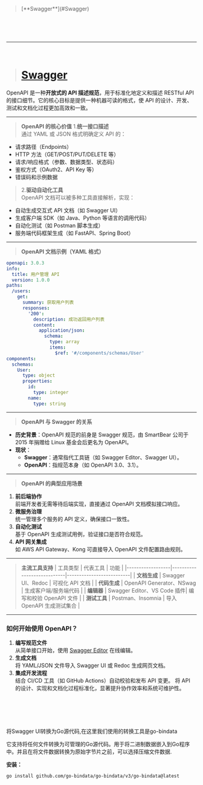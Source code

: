 > </h1>
> [**Swagger‌**](#Swagger)




<br/><br/><br/>

***
<br/>

># <h1 id="Swagger">[Swagger](https://huangwenchao.gitbooks.io/swagger/content/)</h1>


OpenAPI 是一种**开放式的 API 描述规范**，用于标准化地定义和描述 RESTful API 的接口细节。它的核心目标是提供一种机器可读的格式，使 API 的设计、开发、测试和文档化过程更加高效和一致。

---

> **OpenAPI 的核心价值**
1.**统一接口描述**  
   通过 YAML 或 JSON 格式明确定义 API 的：
   - 请求路径（Endpoints）
   - HTTP 方法（GET/POST/PUT/DELETE 等）
   - 请求/响应格式（参数、数据类型、状态码）
   - 鉴权方式（OAuth2、API Key 等）
   - 错误码和示例数据

> 2.**驱动自动化工具**  
   OpenAPI 文档可以被多种工具直接解析，实现：
   - 自动生成交互式 API 文档（如 Swagger UI）
   - 生成客户端 SDK（如 Java、Python 等语言的调用代码）
   - 自动化测试（如 Postman 脚本生成）
   - 服务端代码框架生成（如 FastAPI、Spring Boot）

---

> **OpenAPI 文档示例（YAML 格式）**

```yaml
openapi: 3.0.3
info:
  title: 用户管理 API
  version: 1.0.0
paths:
  /users:
    get:
      summary: 获取用户列表
      responses:
        '200':
          description: 成功返回用户列表
          content:
            application/json:
              schema:
                type: array
                items:
                  $ref: '#/components/schemas/User'
components:
  schemas:
    User:
      type: object
      properties:
        id:
          type: integer
        name:
          type: string
```

---

>  **OpenAPI 与 Swagger 的关系**
- **历史背景**：OpenAPI 规范的前身是 Swagger 规范，由 SmartBear 公司于 2015 年捐赠给 Linux 基金会后更名为 OpenAPI。
- **现状**：
	- **Swagger**：通常指代工具链（如 Swagger Editor、Swagger UI）。
	- **OpenAPI**：指规范本身（如 OpenAPI 3.0、3.1）。

---

> **OpenAPI 的典型应用场景**
1. **前后端协作**  
   前端开发者无需等待后端实现，直接通过 OpenAPI 文档模拟接口响应。
2. **微服务治理**  
   统一管理多个服务的 API 定义，确保接口一致性。
3. **自动化测试**  
   基于 OpenAPI 生成测试用例，验证接口是否符合规范。
4. **API 网关集成**  
   如 AWS API Gateway、Kong 可直接导入 OpenAPI 文件配置路由规则。

---

> **主流工具支持**
| 工具类型         | 代表工具                     | 功能                     |
|------------------|----------------------------|--------------------------|
| **文档生成**     | Swagger UI、Redoc          | 可视化 API 文档           |
| **代码生成**     | OpenAPI Generator、NSwag   | 生成客户端/服务端代码      |
| **编辑器**       | Swagger Editor、VS Code 插件| 编写和校验 OpenAPI 文件    |
| **测试工具**     | Postman、Insomnia          | 导入 OpenAPI 生成测试集合  |

---

### **如何开始使用 OpenAPI？**
1. **编写规范文件**  
   从简单接口开始，使用 [Swagger Editor](https://editor.swagger.io/) 在线编辑。
2. **生成文档**  
   将 YAML/JSON 文件导入 Swagger UI 或 Redoc 生成网页文档。
3. **集成开发流程**  
   结合 CI/CD 工具（如 GitHub Actions）自动校验和发布 API 变更。
将 API 的设计、实现和文档化过程标准化，显著提升协作效率和系统可维护性。


<br/><br/><br/>
> <h2 id=""></h2>

将Swagger UI转换为Go源代码,在这里我们使用的转换工具是go-bindata

它支持将任何文件转换为可管理的Go源代码。用于将二进制数据嵌入到Go程序中。并且在将文件数据转换为原始字节片之前，可以选择压缩文件数据.

**安装：**

```sh
go install github.com/go-bindata/go-bindata/v3/go-bindata@latest
```

